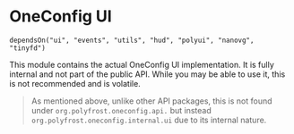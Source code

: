 # OneConfig UI

`dependsOn("ui", "events", "utils", "hud", "polyui", "nanovg", "tinyfd")`

This module contains the actual OneConfig UI implementation. It is fully internal and not part of the public API. While you may be able to use it, this is not recommended and is volatile.
> As mentioned above, unlike other API packages, this is not found under `org.polyfrost.oneconfig.api.` but instead `org.polyfrost.oneconfig.internal.ui` due to its internal nature.